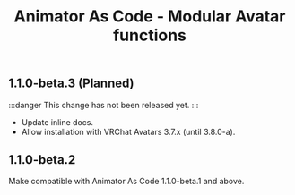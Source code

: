 ﻿---
title: Animator As Code - Modular Avatar functions
---

## 1.1.0-beta.3 (Planned)

:::danger
This change has not been released yet.
:::

- Update inline docs.
- Allow installation with VRChat Avatars 3.7.x (until 3.8.0-a).

## 1.1.0-beta.2

Make compatible with Animator As Code 1.1.0-beta.1 and above.
